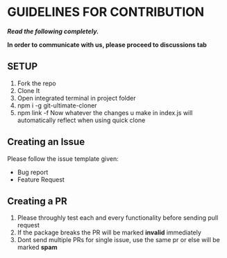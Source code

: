 # GUIDELINES FOR CONTRIBUTION

***Read the following completely.***

**In order to communicate with us, please proceed to discussions tab**

## SETUP

 1. Fork the repo
 2. Clone It
 3. Open integrated terminal in project folder
 4. npm i -g git-ultimate-cloner
 5. npm link -f
 Now whatever the changes u make in index.js will automatically reflect when using quick clone

## Creating an Issue

Please follow the issue template given:

 - Bug report
 - Feature Request

## Creating a PR

1. Please throughly test each and every functionality before sending pull request
2. If the package breaks the PR will be marked **invalid** immediately
3. Dont send multiple PRs for single issue, use the same pr or else will be marked **spam**

